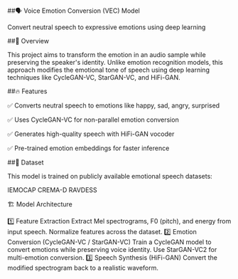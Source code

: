 ##🗣️ Voice Emotion Conversion (VEC) Model


Convert neutral speech to expressive emotions using deep learning



##📌 Overview


This project aims to transform the emotion in an audio sample while preserving the speaker's identity. Unlike emotion recognition models, this approach modifies the emotional tone of speech using deep learning techniques like CycleGAN-VC, StarGAN-VC, and HiFi-GAN.

##🔥 Features


✅ Converts neutral speech to emotions like happy, sad, angry, surprised


✅ Uses CycleGAN-VC for non-parallel emotion conversion


✅ Generates high-quality speech with HiFi-GAN vocoder


✅ Pre-trained emotion embeddings for faster inference


##📂 Dataset


This model is trained on publicly available emotional speech datasets:

IEMOCAP
CREMA-D
RAVDESS


🏗️ Model Architecture


1️⃣ Feature Extraction
Extract Mel spectrograms, F0 (pitch), and energy from input speech.
Normalize features across the dataset.
2️⃣ Emotion Conversion (CycleGAN-VC / StarGAN-VC)
Train a CycleGAN model to convert emotions while preserving voice identity.
Use StarGAN-VC2 for multi-emotion conversion.
3️⃣ Speech Synthesis (HiFi-GAN)
Convert the modified spectrogram back to a realistic waveform.
